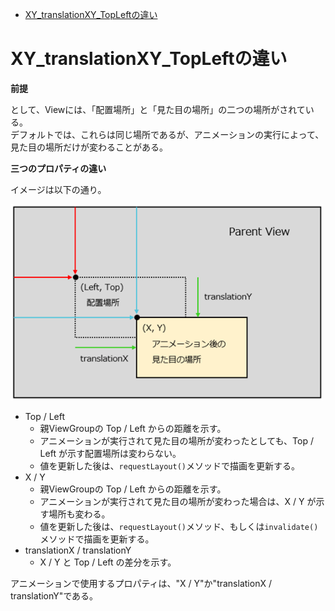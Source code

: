 <!-- TOC depthFrom:1 depthTo:6 withLinks:1 updateOnSave:1 orderedList:0 -->

- [XY_translationXY_TopLeftの違い](#xytranslationxytopleft違)

<!-- /TOC -->


# XY_translationXY_TopLeftの違い

**前提**

として、Viewには、「配置場所」と「見た目の場所」の二つの場所がされている。  
デフォルトでは、これらは同じ場所であるが、アニメーションの実行によって、見た目の場所だけが変わることがある。


**三つのプロパティの違い**

イメージは以下の通り。

<img src="./画像/difference_between_XY_translationXY_TopLeft.png" width="500">

- Top / Left
  - 親ViewGroupの Top / Left からの距離を示す。
  - アニメーションが実行されて見た目の場所が変わったとしても、Top / Left が示す配置場所は変わらない。
  - 値を更新した後は、`requestLayout()`メソッドで描画を更新する。
- X / Y
  - 親ViewGroupの Top / Left からの距離を示す。
  - アニメーションが実行されて見た目の場所が変わった場合は、X / Y が示す場所も変わる。
  - 値を更新した後は、`requestLayout()`メソッド、もしくは`invalidate()`メソッドで描画を更新する。
- translationX / translationY
  - X / Y と Top / Left の差分を示す。

アニメーションで使用するプロパティは、"X / Y"か"translationX / translationY"である。
